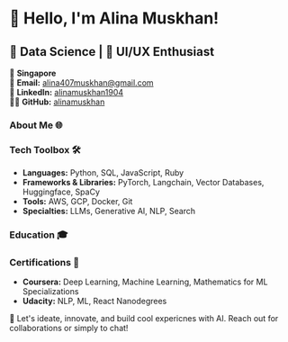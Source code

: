 # 👋 Hello, I'm Alina Muskhan!

## 🚀 **Data Science** | 🎨 **UI/UX Enthusiast**

📍 **Singapore**  
📧 **Email:** [alina407muskhan@gmail.com](mailto:alina407muskhan@gmail.com)  
🔗 **LinkedIn:** [alinamuskhan1904](https://linkedin.com/in/alinamuskhan1904)  
👨‍💻 **GitHub:** [alinamuskhan](https://github.com/alinamuskhan)


### About Me 🌐


### Tech Toolbox 🛠️
- **Languages:** Python, SQL, JavaScript, Ruby
- **Frameworks & Libraries:** PyTorch, Langchain, Vector Databases, Huggingface, SpaCy
- **Tools:** AWS, GCP, Docker, Git
- **Specialties:** LLMs, Generative AI, NLP, Search

### Education 🎓


### Certifications 📜
- **Coursera:** Deep Learning, Machine Learning, Mathematics for ML Specializations
- **Udacity:** NLP, ML, React Nanodegrees

🔗 Let's ideate, innovate, and build cool expericnes with AI. Reach out for collaborations or simply to chat!

